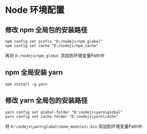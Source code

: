 # Node 环境配置

## 修改 npm 全局包的安装路径

```shell
npm config set prefix "D:/nodejs/npm_global"
npm config set cache "D:/nodejs/npm_cache"
```

再将 `D:/nodejs/npm_global` 添加到环境变量Path中

## npm 全局安装 yarn

```shell
npm install -g yarn
```

## 修改 yarn 全局包的安装路径

```shell
yarn config set global-folder "D:\nodejs\yarn\global"
yarn config set cache-folder "D:\nodejs\yarn\cache"
```

将 `D:\nodejs\yarn\global\node_modules\.bin` 添加到环境变量Path中
